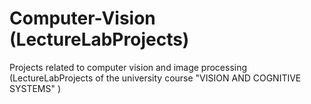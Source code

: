 # Computer-Vision (LectureLabProjects)
Projects related to computer vision and image processing (LectureLabProjects of the university course "VISION AND COGNITIVE SYSTEMS" )
